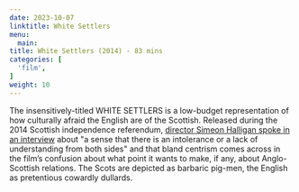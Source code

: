 ```yaml
---
date: 2023-10-07
linktitle: White Settlers
menu:
  main:
title: White Settlers (2014) - 83 mins
categories: [
  'film',
]
weight: 10
---
```


The insensitively-titled WHITE SETTLERS is a low-budget representation of how culturally afraid the English are of the Scottish. Released during the 2014 Scottish independence referendum, [director Simeon Halligan spoke in an interview](https://www.theguardian.com/film/2014/jul/08/scottish-referendum-horror-movie-white-settlers) about "a sense that there is an intolerance or a lack of understanding from both sides" and that bland centrism comes across in the film’s confusion about what point it wants to make, if any, about Anglo-Scottish relations. The Scots are depicted as barbaric pig-men, the English as pretentious cowardly dullards. 
